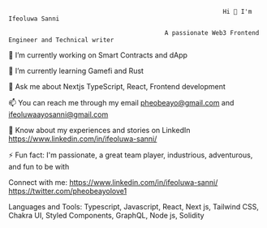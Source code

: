                                                                Hi 👋 I'm Ifeoluwa Sanni
      
                                               A passionate Web3 Frontend Engineer and Technical writer

🔭 I’m currently working on Smart Contracts and dApp

🌱 I’m currently learning Gamefi and Rust

💬 Ask me about Nextjs TypeScript, React, Frontend development

📫 You can reach me through my email pheobeayo@gmail.com and ifeoluwaayosanni@gmail.com

📄 Know about my experiences and stories on LinkedIn https://www.linkedin.com/in/ifeoluwa-sanni/

⚡ Fun fact:  I'm passionate, a great team player, industrious, adventurous, and fun to be with



Connect with me:
https://www.linkedin.com/in/ifeoluwa-sanni/
https://twitter.com/pheobeayolove1

Languages and Tools: 
Typescript, Javascript, React, Next js, Tailwind CSS, Chakra UI, Styled Components, GraphQL, Node js, Solidity


